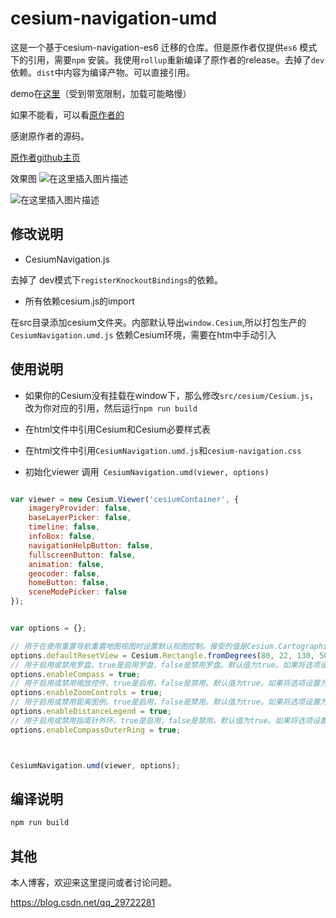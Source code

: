 # cesium-navigation-umd
这是一个基于cesium-navigation-es6 迁移的仓库。但是原作者仅提供`es6` 模式下的引用，需要`npm` 安装。我使用`rollup`重新编译了原作者的release。去掉了`dev`依赖。`dist`中内容为编译产物。可以直接引用。


demo在[这里](http://61.155.169.52:8080/CesiumNavigationUmd/demo/index.html)（受到带宽限制，加载可能略慢）

如果不能看，可以看[原作者的](https://richard1015.github.io/cesium/)

感谢原作者的源码。

[原作者github主页](https://github.com/richard1015/cesium-navigation-es6)


效果图
![在这里插入图片描述](https://img-blog.csdnimg.cn/20200107165327365.png?x-oss-process=image/watermark,type_ZmFuZ3poZW5naGVpdGk,shadow_10,text_aHR0cHM6Ly9ibG9nLmNzZG4ubmV0L3FxXzI5NzIyMjgx,size_16,color_FFFFFF,t_70)

![在这里插入图片描述](https://img-blog.csdnimg.cn/20200107165213958.png?x-oss-process=image/watermark,type_ZmFuZ3poZW5naGVpdGk,shadow_10,text_aHR0cHM6Ly9ibG9nLmNzZG4ubmV0L3FxXzI5NzIyMjgx,size_16,color_FFFFFF,t_70)

## 修改说明

- CesiumNavigation.js

去掉了 dev模式下`registerKnockoutBindings`的依赖。

- 所有依赖cesium.js的import

在src目录添加cesium文件夹。内部默认导出`window.Cesium`,所以打包生产的`CesiumNavigation.umd.js` 依赖Cesium环境，需要在htm中手动引入

## 使用说明

- 如果你的Cesium没有挂载在window下，那么修改`src/cesium/Cesium.js`，改为你对应的引用，然后运行`npm run build`

- 在html文件中引用Cesium和Cesium必要样式表

- 在html文件中引用`CesiumNavigation.umd.js`和`cesium-navigation.css`
- 初始化viewer 调用` CesiumNavigation.umd(viewer, options)`

```javascript

var viewer = new Cesium.Viewer('cesiumContainer', {
    imageryProvider: false,
    baseLayerPicker: false,
    timeline: false,
    infoBox: false,
    navigationHelpButton: false,
    fullscreenButton: false,
    animation: false,
    geocoder: false,
    homeButton: false,
    sceneModePicker: false
});


var options = {};

// 用于在使用重置导航重置地图视图时设置默认视图控制。接受的值是Cesium.Cartographic 和 Cesium.Rectangle.
options.defaultResetView = Cesium.Rectangle.fromDegrees(80, 22, 130, 50);
// 用于启用或禁用罗盘。true是启用罗盘，false是禁用罗盘。默认值为true。如果将选项设置为false，则罗盘将不会添加到地图中。
options.enableCompass = true;
// 用于启用或禁用缩放控件。true是启用，false是禁用。默认值为true。如果将选项设置为false，则缩放控件将不会添加到地图中。
options.enableZoomControls = true;
// 用于启用或禁用距离图例。true是启用，false是禁用。默认值为true。如果将选项设置为false，距离图例将不会添加到地图中。
options.enableDistanceLegend = true;
// 用于启用或禁用指南针外环。true是启用，false是禁用。默认值为true。如果将选项设置为false，则该环将可见但无效。
options.enableCompassOuterRing = true;



CesiumNavigation.umd(viewer, options);

```


## 编译说明

```bash
npm run build 
```

## 其他

本人博客，欢迎来这里提问或者讨论问题。

https://blog.csdn.net/qq_29722281






